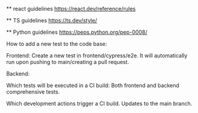 ** react guidelines
https://react.dev/reference/rules

** TS guidelines
https://ts.dev/style/

** Python guidelines
https://peps.python.org/pep-0008/




How to add a new test to the code base:

Frontend:
Create a new test in frontend/cypress/e2e.
It will automatically run upon pushing to main/creating a pull request.

Backend:



Which tests will be executed in a CI build:
Both frontend and backend comprehensive tests.




Which development actions trigger a CI build.
Updates to the main branch.